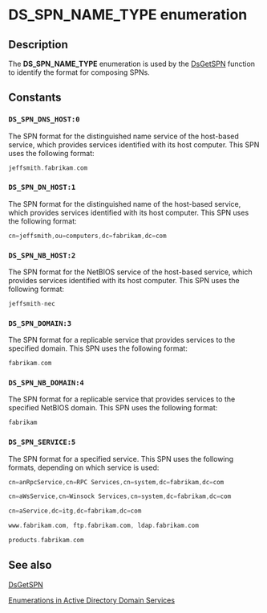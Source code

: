 # DS_SPN_NAME_TYPE enumeration

## Description

The **DS_SPN_NAME_TYPE** enumeration is used by the [DsGetSPN](https://learn.microsoft.com/windows/desktop/api/ntdsapi/nf-ntdsapi-dsgetspna) function to identify the format for composing SPNs.

## Constants

### `DS_SPN_DNS_HOST:0`

The SPN format for the distinguished name service of the host-based service, which provides services identified with its host computer. This SPN uses the following format:

```cpp
jeffsmith.fabrikam.com
```

### `DS_SPN_DN_HOST:1`

The SPN format for the distinguished name of the host-based service, which provides services identified with its host computer. This SPN uses the following format:

```cpp
cn=jeffsmith,ou=computers,dc=fabrikam,dc=com
```

### `DS_SPN_NB_HOST:2`

The SPN format for the NetBIOS service of the host-based service, which provides services identified with its host computer. This SPN uses the following format:

```cpp
jeffsmith-nec
```

### `DS_SPN_DOMAIN:3`

The SPN format for a replicable service that provides services to the specified domain. This SPN uses the following format:

```cpp
fabrikam.com
```

### `DS_SPN_NB_DOMAIN:4`

The SPN format for a replicable service that provides services to the specified NetBIOS domain. This SPN uses the following format:

```cpp
fabrikam
```

### `DS_SPN_SERVICE:5`

The SPN format for a specified service. This SPN uses the following formats, depending on which service is used:

```cpp
cn=anRpcService,cn=RPC Services,cn=system,dc=fabrikam,dc=com
```

```cpp
cn=aWsService,cn=Winsock Services,cn=system,dc=fabrikam,dc=com
```

```cpp
cn=aService,dc=itg,dc=fabrikam,dc=com
```

```cpp
www.fabrikam.com, ftp.fabrikam.com, ldap.fabrikam.com
```

```cpp
products.fabrikam.com
```

## See also

[DsGetSPN](https://learn.microsoft.com/windows/desktop/api/ntdsapi/nf-ntdsapi-dsgetspna)

[Enumerations in Active Directory Domain Services](https://learn.microsoft.com/windows/desktop/AD/enumerations-in-active-directory-domain-services)
